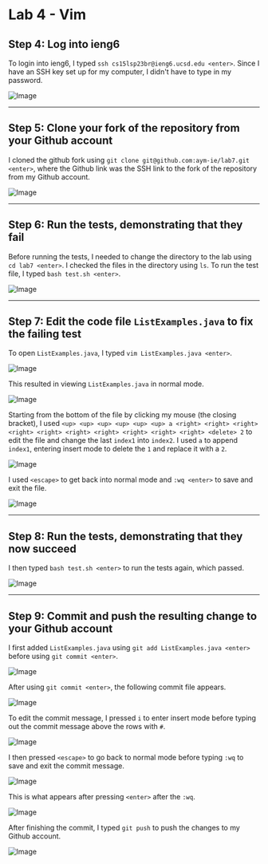 # Lab 4 - Vim


## Step 4: Log into ieng6

To login into ieng6, I typed `ssh cs15lsp23br@ieng6.ucsd.edu <enter>`. Since I have an SSH key set up for my computer, I didn't have to type in my password.

![Image](lab4-images/ieng6-login.png)


---

## Step 5: Clone your fork of the repository from your Github account

I cloned the github fork using `git clone git@github.com:aym-ie/lab7.git <enter>`, where the Github link was the SSH link to the fork of the repository from my Github account.

![Image](lab4-images/clone-fork.png)


---

## Step 6: Run the tests, demonstrating that they fail

Before running the tests, I needed to change the directory to the lab using `cd lab7 <enter>`. I checked the files in the directory using `ls`. To run the test file, I typed `bash test.sh <enter>`.

![Image](lab4-images/run-failed-tests.png)


---

## Step 7: Edit the code file `ListExamples.java` to fix the failing test

To open `ListExamples.java`, I typed `vim ListExamples.java <enter>`.

![Image](lab4-images/vim-listexamples.png)


This resulted in viewing `ListExamples.java` in normal mode.

![Image](lab4-images/normal-mode.png)


Starting from the bottom of the file by clicking my mouse (the closing bracket), I used `<up> <up> <up> <up> <up> <up> a <right> <right> <right> <right> <right> <right> <right> <right> <right> <right> <delete> 2` to edit the file and change the last `index1` into `index2`. I used `a` to append `index1`, entering insert mode to delete the `1` and replace it with a `2`.

![Image](lab4-images/insert-mode.png)


I used `<escape>` to get back into normal mode and `:wq <enter>` to save and exit the file.

![Image](lab4-images/save-quit.png)


---

## Step 8: Run the tests, demonstrating that they now succeed

I then typed `bash test.sh <enter>` to run the tests again, which passed.

![Image](lab4-images/run-passed-tests.png)


---

## Step 9: Commit and push the resulting change to your Github account

I first added `ListExamples.java` using `git add ListExamples.java <enter>` before using `git commit <enter>`.

![Image](lab4-images/git-add.png)


After using `git commit <enter>`, the following commit file appears.

![Image](lab4-images/git-commit.png)


To edit the commit message, I pressed `i` to enter insert mode before typing out the commit message above the rows with `#`.

![Image](lab4-images/edit-commit-message.png)


I then pressed `<escape>` to go back to normal mode before typing `:wq` to save and exit the commit message.

![Image](lab4-images/save-and-quit-commit.png)


This is what appears after pressing `<enter>` after the `:wq`.

![Image](lab4-images/after-commit.png)


After finishing the commit, I typed `git push` to push the changes to my Github account.

![Image](lab4-images/git-push.png)
